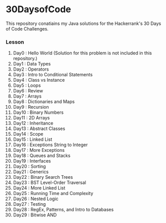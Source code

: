 # 30DaysofCode
This repository conatiains my Java solutions for the Hackerrank's 30 Days of Code Challenges.

### Lesson
1. Day0 : Hello World (Solution for this problem is not included in this repository.)
2. Day1 : Data Types
3. Day2 : Operators
4. Day3 : Intro to Conditional Statements
5. Day4 : Class vs Instance
6. Day5 : Loops
7. Day6 : Review
8. Day7 : Arrays
9. Day8 : Dictionaries and Maps
10. Day9 : Recursion
11. Day10 : Binary Numbers
12. Day11 : 2D Arrays
13. Day12 : Inheritance
14. Day13 : Abstract Classes
15. Day14 : Scope
16. Day15 : Linked List
17. Day16 : Exceptions String to Integer
18. Day17 : More Exceptions
19. Day18 : Queues and Stacks
20. Day19 : Interfaces
21. Day20 : Sorting
22. Day21 : Generics
23. Day22 : Binary Search Trees
24. Day23 : BST Level-Order Traversal 
25. Day24 : More Linked List
26. Day25 : Running Time and Complexity
27. Day26 : Nested Logic
28. Day27 : Testing
29. Day28 : RegEx, Patterns, and Intro to Databases
29. Day29 : Bitwise AND



